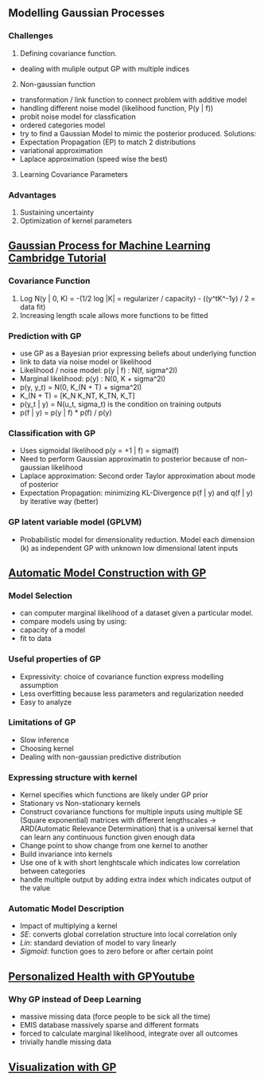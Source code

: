 ## Modelling Gaussian Processes

### Challenges ###
1. Defining covariance function.
 - dealing with muliple output GP with multiple indices
2. Non-gaussian function
 - transformation / link function to connect problem with additive model
 - handling different noise model (likelihood function, P(y | f))
  - probit noise model for classfication
  - ordered categories model
 - try to find a Gaussian Model to mimic the posterior produced. Solutions:
  - Expectation Propagation (EP) to match 2 distributions
  - variational approximation
  - Laplace approximation (speed wise the best)
3. Learning Covariance Parameters

### Advantages ###
1. Sustaining uncertainty 
2. Optimization of kernel parameters

## [Gaussian Process for Machine Learning Cambridge Tutorial](http://mlg.eng.cam.ac.uk/tutorials/06/es.pdf)

### Covariance Function ###
1. Log N(y | 0, K) = -(1/2 log |K| = regularizer / capacity) - ((y^tK^-1y) / 2 = data fit)
2. Increasing length scale allows more functions to be fitted

### Prediction with GP
 -  use GP as a Bayesian prior expressing beliefs about underlying function
 - link to data via noise model or likelihood
 - Likelihood / noise model: p(y | f) : N(f, sigma^2I)
 - Marginal likelihood: p(y) : N(0, K + sigma^2I)
 - p(y, y_t) = N(0, K_(N + T) + sigma^2I)
 - K_(N + T) = [K_N K_NT, K_TN, K_T]
 - p(y_t | y) = N(u_t, sigma_t) is the condition on training outputs
 - p(f | y) = p(y | f) * p(f) / p(y)


### Classification with GP
 - Uses sigmoidal likelihood p(y = +1 | f) = sigma(f)
 - Need to perform Gaussian approximatin to posterior because of non-gaussian likelihood
  - Laplace approximation: Second order Taylor approximation about mode of posterior
  - Expectation Propagation: minimizing KL-Divergence p(f | y) and q(f | y) by iterative way (better)

### GP latent variable model (GPLVM)
  - Probabilistic model for dimensionality reduction. Model each dimension (k) as independent GP with
  unknown low dimensional latent inputs

## [Automatic Model Construction with GP](http://www.cs.toronto.edu/~duvenaud/thesis.pdf)

### Model Selection ###
 - can computer marginal likelihood of a dataset given a particular model.
 - compare models using by using:
  - capacity of a model
  - fit to data

### Useful properties of GP ###
  - Expressivity: choice of covariance function express modelling assumption
  - Less overfitting because less parameters and regularization needed
  - Easy to analyze

### Limitations of GP ###
  - Slow inference
  - Choosing kernel
  - Dealing with non-gaussian predictive distribution

### Expressing structure with kernel ###
 - Kernel specifies which functions are likely under GP prior 
 - Stationary vs Non-stationary kernels
 - Construct covariance functions for multiple inputs using multiple SE (Square exponential) 
 matrices with different lengthscales -> ARD(Automatic Relevance Determination) that is a universal
 kernel that can learn any continuous function given enough data
 - Change point to show change from one kernel to another
 - Build invariance into kernels
 - Use one of k with short lenghtscale which indicates low correlation between categories
 - handle multiple output by adding extra index which indicates output of the value

### Automatic Model Description ###
 - Impact of multiplying a kernel
  - *SE*: converts global correlation structure into local correlation only
  - *Lin*: standard deviation of model to vary linearly
  - *Sigmoid*: function goes to zero before or after certain point

## [Personalized Health with GP](http://staffwww.dcs.shef.ac.uk/people/N.Lawrence/talks/personalized_health_leahurst13.pdf)[Youtube](https://www.youtube.com/watch?v=si5e-ekZlnQ)

### Why GP instead of Deep Learning ###
 - massive missing data (force people to be sick all the time)
  - EMIS database massively sparse and different formats
  - forced to calculate marginal likelihood, integrate over all outcomes
  - trivially handle missing data

## [Visualization with GP](http://staffwww.dcs.shef.ac.uk/people/N.Lawrence/talks/gplvm_ebi14.pdf)

